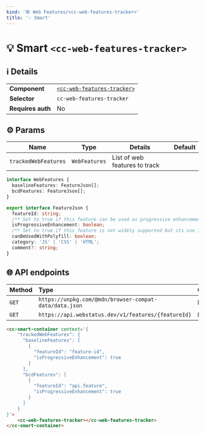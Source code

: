 ```yaml
---
kind: '🕸️ Web Features/<cc-web-features-tracker>'
title: '💡 Smart'
---
```


# 💡 Smart `<cc-web-features-tracker>`

## ℹ️ Details

<table>
  <tr><td><strong>Component    </strong> <td><a href="https://www.clever-cloud.com/doc/clever-components/?path=/docs/🕸️-web-features-cc-web-features-tracker--default-story"><code>&lt;cc-web-features-tracker&gt;</code></a>
  <tr><td><strong>Selector     </strong> <td><code>cc-web-features-tracker</code>
  <tr><td><strong>Requires auth</strong> <td>No
</table>

## ⚙️ Params

| Name                | Type             | Details                                                 | Default |
|---------------------|------------------|---------------------------------------------------------|---------|
| `trackedWebFeatures`| `WebFeatures`    | List of web features to track                           |         |

```ts
interface WebFeatures {
  baselineFeatures: FeatureJson[];
  bcdFeatures: FeatureJson[];
}

export interface FeatureJson {
  featureId: string;
  /** Set to true if this feature can be used as progressive enhancement. This makes it usable in the project as long as it is newly available */
  isProgressiveEnhancement: boolean;
  /** Set to true if this feature is not widely supported but its use is permitted if a polyfill is provided */
  canBeUsedWithPolyfill: boolean;
  category: 'JS' | 'CSS' | 'HTML';
  comment?: string;
}
```

## 🌐 API endpoints

| Method   | Type                                                     | Cache?  |
|----------|:---------------------------------------------------------|---------|
| `GET`    | `https://unpkg.com/@mdn/browser-compat-data/data.json`   | Default |
| `GET`    | `https://api.webstatus.dev/v1/features/{featureId}`      | Default |

```html
<cc-smart-container context='{
    "trackedWebFeatures": {
      "baselineFeatures": [
        {
          "featureId": "feature-id",
          "isProgressiveEnhancement": true
        }
      ],
      "bcdFeatures": [
        {
          "featureId": "api.feature",
          "isProgressiveEnhancement": true
        }
      ]
    }
}'>
    <cc-web-features-tracker></cc-web-features-tracker>
</cc-smart-container>
```
